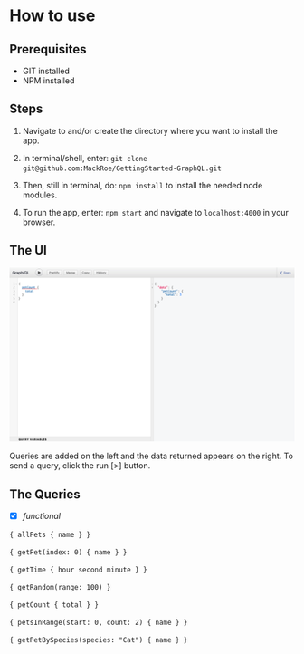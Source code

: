 # How to use

## Prerequisites
- GIT installed
- NPM installed

## Steps
1. Navigate to and/or create the directory where you want to install the app.
2. In terminal/shell, enter: `git clone git@github.com:MackRoe/GettingStarted-GraphQL.git`

3. Then, still in terminal, do: `npm install` to install the needed node modules.
4. To run the app, enter: `npm start` and navigate to `localhost:4000` in your browser.

## The UI
![The User Interface](UserInterface.png)

Queries are added on the left and the data returned appears on the right. To send a query, click the run [>] button.

## The Queries

- [x] *functional*

`{
  allPets {
    name
  }
}`


`{
  getPet(index: 0) {
    name
  }
}`


`{
  getTime {
    hour
    second
    minute
  }
}`


`{
  getRandom(range: 100)
}`


`{
  petCount {
    total
  }
}`


`{
  petsInRange(start: 0, count: 2) {
    name
  }
}`


`{
  getPetBySpecies(species: "Cat") {
    name
  }
}`

<!-- - [ ] *not functional*
`{
  allSpecies {
    name
  }
}` -->
